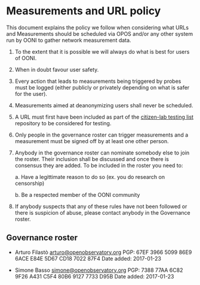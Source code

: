 # Measurements and URL policy

This document explains the policy we follow when considering what URLs and
Measurements should be scheduled via OPOS and/or any other system run by OONI
to gather network measurement data.

1. To the extent that it is possible we will always do what is best for users of OONI.

2. When in doubt favour user safety.

3. Every action that leads to measurements being triggered by probes must be
   logged (either publicly or privately depending on what is safer for the
   user).

5. Measurements aimed at deanonymizing users shall never be scheduled.

5. A URL must first have been included as part of the
   [citizen-lab testing list](https://github.com/citizenlab/test-lists) repository to be
   considered for testing.

6. Only people in the governance roster can trigger measurements and a
   measurement must be signed off by at least one other person.

7. Anybody in the governance roster can nominate somebody else to join the
   roster. Their inclusion shall be discussed and once there is consensus they
   are added. To be included in the roster you need to:

   a. Have a legittimate reason to do so (ex. you do research on censorship)

   b. Be a respected member of the OONI community

8. If anybody suspects that any of these rules have not been followed or there
   is suspicion of abuse, please contact anybody in the Governance roster.

## Governance roster

* Arturo Filastò <arturo@openobservatory.org>
  PGP: 67EF 3966 5099 86E9 6ACE  E84E 5D67 CD18 7022 87F4
  Date added: 2017-01-23

* Simone Basso <simone@openobservatory.org>
  PGP: 7388 77AA 6C82 9F26 A431  C5F4 80B6 9127 7733 D95B
  Date added: 2017-01-23
